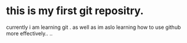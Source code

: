 # this is my first git repositry.
currently i am learning git .
as well as im aslo learning how to use github more effectively..
..
